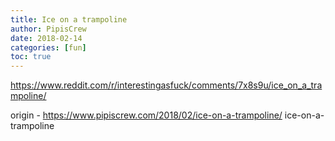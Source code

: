 ```yaml
---
title: Ice on a trampoline
author: PipisCrew
date: 2018-02-14
categories: [fun]
toc: true
---
```


https://www.reddit.com/r/interestingasfuck/comments/7x8s9u/ice_on_a_trampoline/

origin - https://www.pipiscrew.com/2018/02/ice-on-a-trampoline/ ice-on-a-trampoline